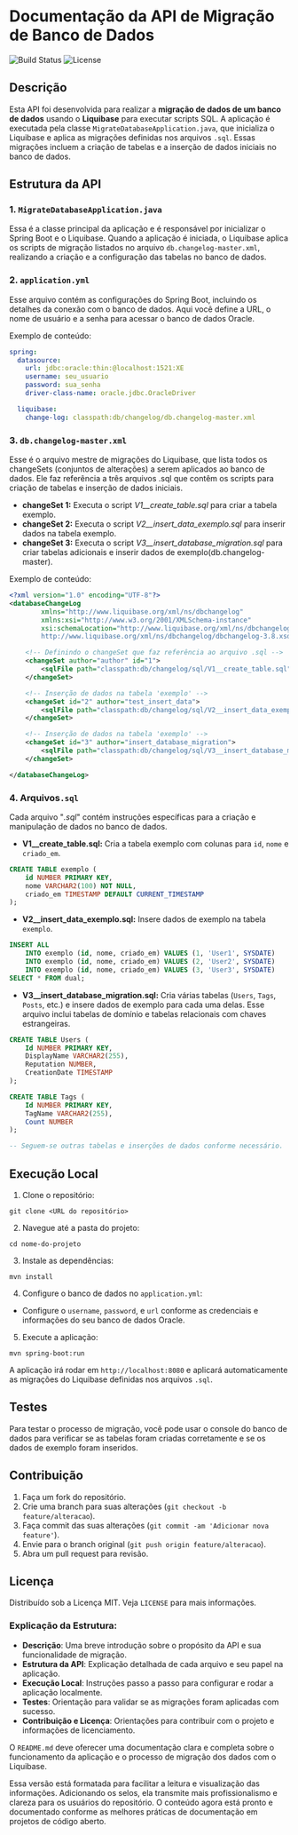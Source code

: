 # Documentação da API de Migração de Banco de Dados

![Build Status](https://img.shields.io/badge/build-passing-brightgreen)
![License](https://img.shields.io/badge/license-MIT-blue)


## Descrição

Esta API foi desenvolvida para realizar a **migração de dados de um banco de dados** usando o **Liquibase** para executar scripts SQL. A aplicação é executada pela classe `MigrateDatabaseApplication.java`, que inicializa o Liquibase e aplica as migrações definidas nos arquivos `.sql`. Essas migrações incluem a criação de tabelas e a inserção de dados iniciais no banco de dados.


## Estrutura da API

### 1. `MigrateDatabaseApplication.java`

Essa é a classe principal da aplicação e é responsável por inicializar o Spring Boot e o Liquibase. Quando a aplicação é iniciada, o Liquibase aplica os scripts de migração listados no arquivo `db.changelog-master.xml`, realizando a criação e a configuração das tabelas no banco de dados.

### 2. `application.yml`

Esse arquivo contém as configurações do Spring Boot, incluindo os detalhes da conexão com o banco de dados. Aqui você define a URL, o nome de usuário e a senha para acessar o banco de dados Oracle.

Exemplo de conteúdo:
```yaml
spring:
  datasource:
    url: jdbc:oracle:thin:@localhost:1521:XE
    username: seu_usuario
    password: sua_senha
    driver-class-name: oracle.jdbc.OracleDriver

  liquibase:
    change-log: classpath:db/changelog/db.changelog-master.xml
```


### 3. `db.changelog-master.xml`
Esse é o arquivo mestre de migrações do Liquibase, que lista todos os changeSets (conjuntos de alterações) a serem aplicados ao banco de dados. Ele faz referência a três arquivos .sql que contêm os scripts para criação de tabelas e inserção de dados iniciais.

- **changeSet 1:** Executa o script _V1__create_table.sql_ para criar a tabela exemplo.
- **changeSet 2:** Executa o script _V2__insert_data_exemplo.sql_ para inserir dados na tabela exemplo.
- **changeSet 3:** Executa o script _V3__insert_database_migration.sql_ para criar tabelas adicionais e inserir dados de exemplo(db.changelog-master).

Exemplo de conteúdo:
```xml
<?xml version="1.0" encoding="UTF-8"?>
<databaseChangeLog
        xmlns="http://www.liquibase.org/xml/ns/dbchangelog"
        xmlns:xsi="http://www.w3.org/2001/XMLSchema-instance"
        xsi:schemaLocation="http://www.liquibase.org/xml/ns/dbchangelog
        http://www.liquibase.org/xml/ns/dbchangelog/dbchangelog-3.8.xsd">

    <!-- Definindo o changeSet que faz referência ao arquivo .sql -->
    <changeSet author="author" id="1">
        <sqlFile path="classpath:db/changelog/sql/V1__create_table.sql" encoding="utf-8"/>
    </changeSet>

    <!-- Inserção de dados na tabela 'exemplo' -->
    <changeSet id="2" author="test_insert_data">
        <sqlFile path="classpath:db/changelog/sql/V2__insert_data_exemplo.sql" encoding="utf-8"/>
    </changeSet>

    <!-- Inserção de dados na tabela 'exemplo' -->
    <changeSet id="3" author="insert_database_migration">
        <sqlFile path="classpath:db/changelog/sql/V3__insert_database_migration.sql" encoding="utf-8"/>
    </changeSet>

</databaseChangeLog>
```

### 4. Arquivos`.sql`
Cada arquivo "_.sql_" contém instruções específicas para a criação e manipulação de dados no banco de dados.

- **V1__create_table.sql:** Cria a tabela exemplo com colunas para `id`, `nome` e `criado_em`.
```sql
CREATE TABLE exemplo (
    id NUMBER PRIMARY KEY,
    nome VARCHAR2(100) NOT NULL,
    criado_em TIMESTAMP DEFAULT CURRENT_TIMESTAMP
);
```
- **V2__insert_data_exemplo.sql:** Insere dados de exemplo na tabela `exemplo`.
```sql
INSERT ALL
    INTO exemplo (id, nome, criado_em) VALUES (1, 'User1', SYSDATE)
    INTO exemplo (id, nome, criado_em) VALUES (2, 'User2', SYSDATE)
    INTO exemplo (id, nome, criado_em) VALUES (3, 'User3', SYSDATE)
SELECT * FROM dual;
```
- **V3__insert_database_migration.sql:** Cria várias tabelas (`Users`, `Tags`, `Posts`, etc.) e insere dados de exemplo para cada uma delas. Esse arquivo inclui tabelas de domínio e tabelas relacionais com chaves estrangeiras.
```sql
CREATE TABLE Users (
    Id NUMBER PRIMARY KEY,
    DisplayName VARCHAR2(255),
    Reputation NUMBER,
    CreationDate TIMESTAMP
);

CREATE TABLE Tags (
    Id NUMBER PRIMARY KEY,
    TagName VARCHAR2(255),
    Count NUMBER
);

-- Seguem-se outras tabelas e inserções de dados conforme necessário.
```


## Execução Local

1. Clone o repositório:
```
git clone <URL do repositório>
```
2. Navegue até a pasta do projeto:
```
cd nome-do-projeto
```
3. Instale as dependências:
```
mvn install
```
4. Configure o banco de dados no `application.yml`:
- Configure o `username`, `password`, e `url` conforme as credenciais e informações do seu banco de dados Oracle.
5. Execute a aplicação:
```
mvn spring-boot:run
```
A aplicação irá rodar em `http://localhost:8080` e aplicará automaticamente as migrações do Liquibase definidas nos arquivos `.sql`.



## Testes
Para testar o processo de migração, você pode usar o console do banco de dados para verificar se as tabelas foram criadas corretamente e se os dados de exemplo foram inseridos.


## Contribuição
1. Faça um fork do repositório.
2. Crie uma branch para suas alterações (`git checkout -b feature/alteracao`).
3. Faça commit das suas alterações (`git commit -am 'Adicionar nova feature'`).
4. Envie para o branch original (`git push origin feature/alteracao`).
5. Abra um pull request para revisão.


## Licença
Distribuído sob a Licença MIT. Veja `LICENSE` para mais informações.


### Explicação da Estrutura:

- **Descrição**: Uma breve introdução sobre o propósito da API e sua funcionalidade de migração.
- **Estrutura da API**: Explicação detalhada de cada arquivo e seu papel na aplicação.
- **Execução Local**: Instruções passo a passo para configurar e rodar a aplicação localmente.
- **Testes**: Orientação para validar se as migrações foram aplicadas com sucesso.
- **Contribuição e Licença**: Orientações para contribuir com o projeto e informações de licenciamento.

O `README.md` deve oferecer uma documentação clara e completa sobre o funcionamento da aplicação e o processo de migração dos dados com o Liquibase.

Essa versão está formatada para facilitar a leitura e visualização das informações. Adicionando os selos, ela transmite mais profissionalismo e clareza para os usuários do repositório. O conteúdo agora está pronto e documentado conforme as melhores práticas de documentação em projetos de código aberto.
